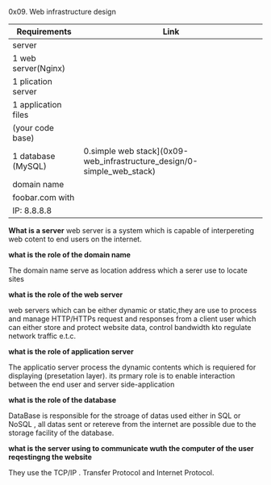 0x09. Web infrastructure design<br/>


| Requirements       |  Link              |
|  ---               |  ---               |
|  server            |                    |
| 1 web server(Nginx)|                    |
| 1 plication server |                    |
| 1 application files|                    |
| (your code base)   |                    |
| 1 database (MySQL) | 0.simple web stack](0x09-web_infrastructure_design/0-simple_web_stack)|              
|  domain name       |                    |
| foobar.com with    |                    | 
| IP: 8.8.8.8        |                    |

**What is a server**
 web server is a system which is capable of interpereting web cotent to end users on the internet.
 
**what is the role of the domain name**
<p>The domain name serve as location address which a serer use to locate sites</p>

**what is the role of the web server**
  <p>web servers which can be either dynamic or static,they are use to process and manage HTTP/HTTPs request and responses from a client user which can either store and protect website data, control bandwidth kto regulate network traffic e.t.c.</p>
  
**what is the role of application server**
<p>The applicatio server process the dynamic contents which is requiered for displaying (presetation layer). its prmary role is to enable interaction between the end user and server side-application</p>

**what is the role of the database**
<p>DataBase is responsible for the stroage of datas used either in SQL or NoSQL , all datas sent or retereve from the internet are possible due to the storage facility of the database.</p>

**what is the server using to communicate wuth the computer of the user reqestingng the website**
<p>They use the TCP/IP . Transfer Protocol and Internet Protocol.</p>
